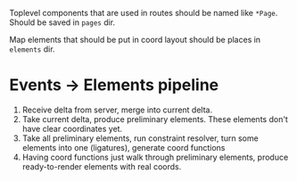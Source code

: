 Toplevel components that are used in routes should be named like `*Page`.
Should be saved in `pages` dir.

Map elements that should be put in coord layout should be places in `elements` dir.



# Events -> Elements pipeline

 1. Receive delta from server, merge into current delta.
 2. Take current delta, produce preliminary elements. These elements don't have clear coordinates yet.
 3. Take all preliminary elements, run constraint resolver, turn some elements into one (ligatures), generate coord functions
 4. Having coord functions just walk through preliminary elements, produce ready-to-render elements with real coords.
